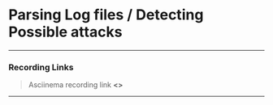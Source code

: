 # Parsing Log files / Detecting Possible attacks
---
### Recording Links 
> Asciinema recording link **<>**
---
